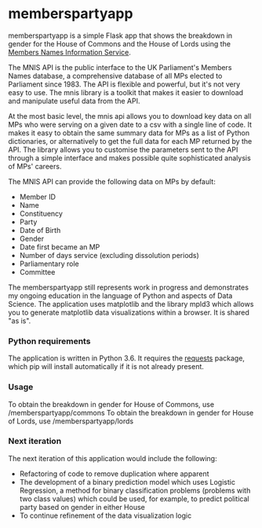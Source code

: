 # memberspartyapp
memberspartyapp is a simple Flask app that shows the breakdown in gender for the House of Commons and the House of Lords using the [Members Names Information Service][mnisapi].

The MNIS API is the public interface to the UK Parliament's Members Names database, a comprehensive database of all MPs elected to Parliament since 1983. The API is flexible and powerful, but it's not very easy to use. The mnis library is a toolkit that makes it easier to download and manipulate useful data from the API.

At the most basic level, the mnis api allows you to download key data on all MPs who were serving on a given date to a csv with a single line of code. It makes it easy to obtain the same summary data for MPs as a list of Python dictionaries, or alternatively to get the full data for each MP returned by the API. The library allows you to customise the parameters sent to the API through a simple interface and makes possible quite sophisticated analysis of MPs' careers.

The MNIS API can provide the following data on MPs by default:

  - Member ID
  - Name
  - Constituency
  - Party
  - Date of Birth
  - Gender
  - Date first became an MP
  - Number of days service (excluding dissolution periods)
  - Parliamentary role
  - Committee

The memberspartyapp still represents work in progress and demonstrates my ongoing education in the language of Python and aspects of Data Science. The application uses matplotlib and the library mpld3 which allows you to generate matplotlib data visualizations within a browser. It is shared "as is".

### Python requirements
The application is written in Python 3.6. It requires the [requests][requests] package, which pip will install automatically if it is not already present.

### Usage
To obtain the breakdown in gender for House of Commons, use /memberspartyapp/commons
To obtain the breakdown in gender for House of Lords, use /memberspartyapp/lords

### Next iteration
The next iteration of this application would include the following:

  - Refactoring of code to remove duplication where apparent
  - The development of a binary prediction model which uses Logistic Regression, a method for binary classification problems (problems with two class values) which could be used, for example, to predict political party based on gender in either House
  - To continue refinement of the data visualization logic

[mnisapi]: <http://data.parliament.uk/membersdataplatform/memberquery.aspx>
[requests]: <http://docs.python-requests.org/en/master/>
